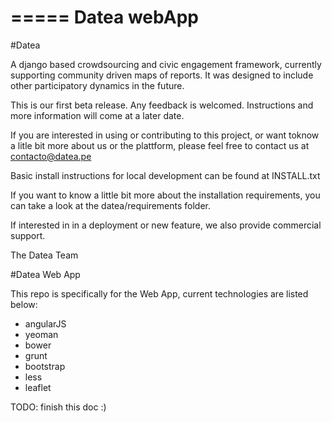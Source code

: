 =====
Datea webApp
=====

#Datea

A django based crowdsourcing and civic engagement framework,
currently supporting community driven maps of reports. It was designed to
include other participatory dynamics in the future.

This is our first beta release. Any feedback is welcomed. Instructions and
more information will come at a later date.

If you are interested in using or contributing to this project,
or want toknow a litle bit more about us or the plattform,
please feel free to contact us at contacto@datea.pe

Basic install instructions for local development can be found at INSTALL.txt

If you want to know a little bit more about the installation
requirements, you can take a look at the datea/requirements folder.

If interested in in a deployment or new feature, we also provide
commercial support.

The Datea Team

#Datea Web App

This repo is specifically for the Web App, current technologies are listed below:

* angularJS
* yeoman
* bower
* grunt
* bootstrap
* less
* leaflet

TODO: finish this doc :)